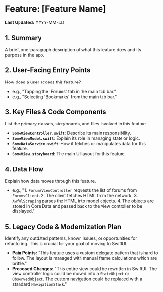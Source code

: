 # Feature: [Feature Name]

**Last Updated:** YYYY-MM-DD

## 1. Summary

A brief, one-paragraph description of what this feature does and its purpose in the app.

## 2. User-Facing Entry Points

How does a user access this feature?

- e.g., "Tapping the 'Forums' tab in the main tab bar."
- e.g., "Selecting 'Bookmarks' from the main tab bar."

## 3. Key Files & Code Components

List the primary classes, storyboards, and files involved in this feature.

- **`SomeViewController.swift`**: Describe its main responsibility.
- **`SomeViewModel.swift`**: Explain its role in managing state or logic.
- **`SomeDataService.swift`**: How it fetches or manipulates data for this feature.
- **`SomeView.storyboard`**: The main UI layout for this feature.

## 4. Data Flow

Explain how data moves through this feature.

- e.g., "1. `ForumsViewController` requests the list of forums from `ForumsClient`. 2. The client fetches HTML from the network. 3. `AwfulScraping` parses the HTML into model objects. 4. The objects are stored in Core Data and passed back to the view controller to be displayed."

## 5. Legacy Code & Modernization Plan

Identify any outdated patterns, known issues, or opportunities for refactoring. This is crucial for your goal of moving to SwiftUI.

- **Pain Points:** "This feature uses a custom delegate pattern that is hard to follow. The layout is managed with manual frame calculations which are brittle."
- **Proposed Changes:** "This entire view could be rewritten in SwiftUI. The view controller logic could be moved into a `StateObject` or `ObservedObject`. The custom navigation could be replaced with a standard `NavigationStack`." 